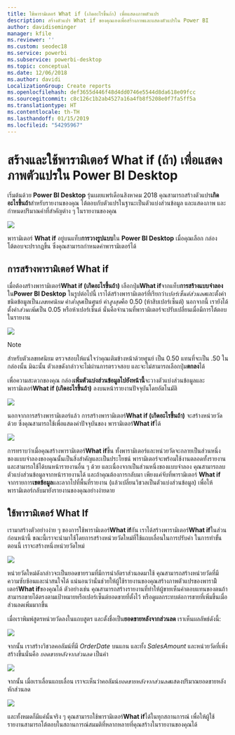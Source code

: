 ```yaml
---
title: ใช้พารามิเตอร์ What if (เกิดอะไรขึ้นถ้า) เพื่อแสดงภาพตัวแปร
description: สร้างตัวแปร What if ของคุณเองเพื่อสร้างภาพและแสดงตัวแปรใน Power BI
author: davidiseminger
manager: kfile
ms.reviewer: ''
ms.custom: seodec18
ms.service: powerbi
ms.subservice: powerbi-desktop
ms.topic: conceptual
ms.date: 12/06/2018
ms.author: davidi
LocalizationGroup: Create reports
ms.openlocfilehash: def3655d446f48d4dd0746e5544d8da618e09fcc
ms.sourcegitcommit: c8c126c1b2ab4527a16a4fb8f5208e0f7fa5ff5a
ms.translationtype: HT
ms.contentlocale: th-TH
ms.lasthandoff: 01/15/2019
ms.locfileid: "54295967"
---
```

# <a name="create-and-use-a-what-if-parameter-to-visualize-variables-in-power-bi-desktop"></a>สร้างและใช้พารามิเตอร์ What if (ถ้า) เพื่อแสดงภาพตัวแปรใน Power BI Desktop
เริ่มต้นด้วย **Power BI Desktop** รุ่นเผยแพร่เดือนสิงหาคม 2018 คุณสามารถสร้างตัวแปร**เกิดอะไรขึ้นถ้า**สำหรับรายงานของคุณ โต้ตอบกับตัวแปรในฐานะเป็นตัวแบ่งส่วนข้อมูล และแสดงภาพ และกำหนดปริมาณค่าที่สำคัญต่าง ๆ ในรายงานของคุณ

![](media/desktop-what-if/what-if_01.png)

พารามิเตอร์ **What if** อยู่บนแท็บ**การวางรูปแบบ**ใน **Power BI Desktop** เมื่อคุณเลือก กล่องโต้ตอบจะปรากฏขึ้น ซึ่งคุณสามารถกำหนดค่าพารามิเตอร์ได้

## <a name="creating-a-what-if-parameter"></a>การสร้างพารามิเตอร์ What if
เมื่อต้องสร้างพารามิเตอร์**What if (เกิดอะไรขึ้นถ้า)** เลือกปุ่ม**What if**จากแท็บ**การสร้างแบบจำลอง**ใน**Power BI Desktop** ในรูปต่อไปนี้ เราได้สร้างพารามิเตอร์ที่เรียกว่า*เปอร์เซ็นต์ส่วนลด*และตั้งค่าชนิดข้อมูลเป็น*เลขทศนิยม* ค่า*ต่ำสุด*เป็นศูนย์ ค่า*สูงสุด*คือ 0.50 (ห้าสิบเปอร์เซ็นต์) นอกจากนี้ เรายังได้ตั้งค่า*ส่วนเพิ่ม*เป็น 0.05 หรือห้าเปอร์เซ็นต์ นั่นคือจำนวนที่พารามิเตอร์จะปรับเปลี่ยนเมื่อมีการโต้ตอบในรายงาน

![](media/desktop-what-if/what-if_02.png)

> [!NOTE]
> สำหรับตัวเลขทศนิยม ตรวจสอบให้แน่ใจว่าคุณเติมข้างหน้าด้วยศูนย์ เป็น 0.50 แทนที่จะเป็น .50 ในกล่องนั้น มิฉะนั้น ตัวเลขดังกล่าวจะไม่ผ่านการตรวจสอบ และจะไม่สามารถเลือกปุ่ม**ตกลง**ได้
> 
> 

เพื่อความสะดวกของคุณ กล่อง**เพิ่มตัวแบ่งส่วนข้อมูลไปยังหน้านี้**จะวางตัวแบ่งส่วนข้อมูลและพารามิเตอร์**What if (เกิดอะไรขึ้นถ้า)** ลงบนหน้ารายงานปัจจุบันโดยอัตโนมัติ

![](media/desktop-what-if/what-if_03.png)

นอกจากการสร้างพารามิเตอร์แล้ว การสร้างพารามิเตอร์**What if (เกิดอะไรขึ้นถ้า)** จะสร้างหน่วยวัดด้วย ซึ่งคุณสามารถใช้เพื่อแสดงค่าปัจจุบันของ พารามิเตอร์**What if**ได้

![](media/desktop-what-if/what-if_04.png)

การทราบว่าเมื่อคุณสร้างพารามิเตอร์**What if**ขึ้น ทั้งพารามิเตอร์และหน่วยวัดจะกลายเป็นส่วนหนึ่งของแบบจำลองของคุณนั้นเป็นสิ่งสำคัญและเป็นประโยชน์ พารามิเตอร์จะพร้อมใช้งานตลอดทั้งรายงาน และสามารถใช้ได้บนหน้ารายงานอื่น ๆ ด้วย และเนื่องจากเป็นส่วนหนึ่งของแบบจำลอง คุณสามารถลบตัวแบ่งส่วนข้อมูลจากหน้ารายงานได้ และถ้าคุณต้องการกลับมา เพียงแค่จับที่พารามิเตอร์ **What if** จากรายการ**เขตข้อมูล**และลากไปที่พื้นที่รายงาน (แล้วเปลี่ยนวิชวลเป็นตัวแบ่งส่วนข้อมูล) เพื่อให้พารามิเตอร์กลับมายังรายงานของคุณอย่างง่ายดาย

## <a name="using-a-what-if-parameter"></a>ใช้พารามิเตอร์ What If
เรามาสร้างตัวอย่างง่าย ๆ ของการใช้พารามิเตอร์**What if**กัน เราได้สร้างพารามิเตอร์**What if**ในส่วนก่อนหน้านี้ ขณะนี้เราจะนำมาใช้โดยการสร้างหน่วยวัดใหม่ที่ใช้แถบเลื่อนในการปรับค่า ในการทำขั้นตอนนี้ เราจะสร้างหนึ่งหน่วยวัดใหม่

![](media/desktop-what-if/what-if_05.png)

หน่วยวัดใหม่ดังกล่าวจะเป็นยอดขายรวมที่มีการนำอัตราส่วนลดมาใช้ คุณสามารถสร้างหน่วยวัดที่มีความซับซ้อนและน่าสนใจได้ แน่นอนว่านั่นช่วยให้ผู้ใช้รายงานของคุณสร้างภาพตัวแปรของพารามิิเตอร์**What if**ของคุณได้ ตัวอย่างเช่น คุณสามารถสร้างรายงานที่ทำให้ผู้ขายเห็นค่าตอบแทนของตนถ้าสามารถขายได้ตรงตามเป้าหมายหรือเปอร์เซ็นต์ยอดขายที่ตั้งไว้ หรือดูผลกระทบต่อการขายที่เพิ่มขึ้นเมื่อส่วนลดเพิ่มมากขึ้น

เมื่อเราพิมพ์สูตรหน่วยวัดลงในแถบสูตร และตั้งชื่อเป็น**ยอดขายหลังจากส่วนลด** เราเห็นผลลัพธ์ดังนี้:

![](media/desktop-what-if/what-if_06.png)

จากนั้น เราสร้างวิชวลคอลัมน์ที่มี *OrderDate* บนแกน และทั้ง *SalesAmount* และหน่วยวัดที่เพิ่งสร้างขึ้นนั่นคือ *ยอดขายหลังจากส่วนลด* เป็นค่า

![](media/desktop-what-if/what-if_07.png)

จากนั้น เมื่อเราเลื่อนแถบเลื่อน เราจะเห็นว่าคอลัมน์*ยอดขายหลังจากส่วนลด*แสดงปริมาณยอดขายหลังหักส่วนลด

![](media/desktop-what-if/what-if_08.png)

และทั้งหมดก็มีแค่นั้นจริง ๆ คุณสามารถใช้พารามิเตอร์**What if**ได้ในทุกสถานการณ์ เพื่อให้ผู้ใช้รายงานสามารถโต้ตอบในสถานการณ์สมมติที่หลากหลายที่คุณสร้างในรายงานของคุณได้

